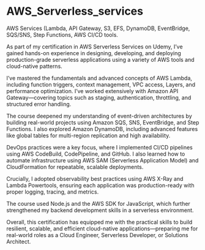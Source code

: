 # AWS_Serverless_services
AWS Services (Lambda, API Gateway, S3, EFS, DynamoDB, EventBridge, SQS/SNS, Step Functions,  AWS CI/CD tools.

As part of my certification in AWS Serverless Services on Udemy, I’ve gained hands-on experience in designing, developing, and deploying production-grade serverless applications using a variety of AWS tools and cloud-native patterns.

I’ve mastered the fundamentals and advanced concepts of AWS Lambda, including function triggers, context management, VPC access, Layers, and performance optimization. I’ve worked extensively with Amazon API Gateway—covering topics such as staging, authentication, throttling, and structured error handling.

The course deepened my understanding of event-driven architectures by building real-world projects using Amazon SQS, SNS, EventBridge, and Step Functions. I also explored Amazon DynamoDB, including advanced features like global tables for multi-region replication and high availability.

DevOps practices were a key focus, where I implemented CI/CD pipelines using AWS CodeBuild, CodePipeline, and GitHub. I also learned how to automate infrastructure using AWS SAM (Serverless Application Model) and CloudFormation for repeatable, scalable deployments.

Crucially, I adopted observability best practices using AWS X-Ray and Lambda Powertools, ensuring each application was production-ready with proper logging, tracing, and metrics.

The course used Node.js and the AWS SDK for JavaScript, which further strengthened my backend development skills in a serverless environment.

Overall, this certification has equipped me with the practical skills to build resilient, scalable, and efficient cloud-native applications—preparing me for real-world roles as a Cloud Engineer, Serverless Developer, or Solutions Architect.
